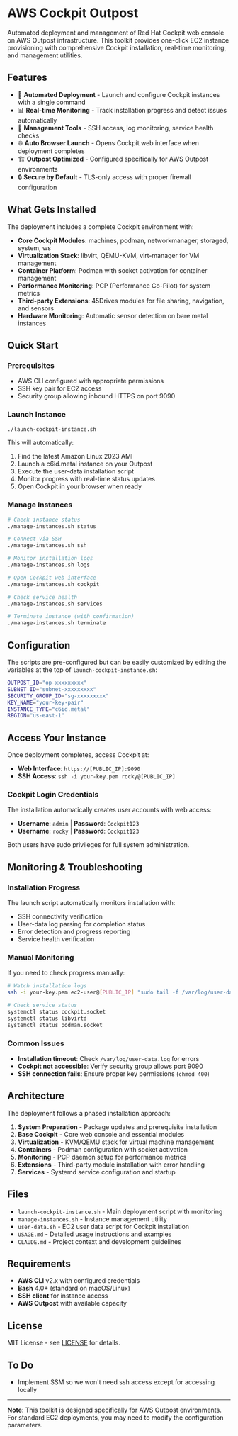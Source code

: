 # AWS Cockpit Outpost

Automated deployment and management of Red Hat Cockpit web console on AWS Outpost infrastructure. This toolkit provides one-click EC2 instance provisioning with comprehensive Cockpit installation, real-time monitoring, and management utilities.

## Features

- 🚀 **Automated Deployment** - Launch and configure Cockpit instances with a single command
- 📊 **Real-time Monitoring** - Track installation progress and detect issues automatically  
- 🔧 **Management Tools** - SSH access, log monitoring, service health checks
- 🌐 **Auto Browser Launch** - Opens Cockpit web interface when deployment completes
- 🏗️ **Outpost Optimized** - Configured specifically for AWS Outpost environments
- 🔒 **Secure by Default** - TLS-only access with proper firewall configuration

## What Gets Installed

The deployment includes a complete Cockpit environment with:

- **Core Cockpit Modules**: machines, podman, networkmanager, storaged, system, ws
- **Virtualization Stack**: libvirt, QEMU-KVM, virt-manager for VM management
- **Container Platform**: Podman with socket activation for container management
- **Performance Monitoring**: PCP (Performance Co-Pilot) for system metrics
- **Third-party Extensions**: 45Drives modules for file sharing, navigation, and sensors
- **Hardware Monitoring**: Automatic sensor detection on bare metal instances

## Quick Start

### Prerequisites
- AWS CLI configured with appropriate permissions
- SSH key pair for EC2 access
- Security group allowing inbound HTTPS on port 9090

### Launch Instance
```bash
./launch-cockpit-instance.sh
```

This will automatically:
1. Find the latest Amazon Linux 2023 AMI
2. Launch a c6id.metal instance on your Outpost
3. Execute the user-data installation script
4. Monitor progress with real-time status updates
5. Open Cockpit in your browser when ready

### Manage Instances
```bash
# Check instance status
./manage-instances.sh status

# Connect via SSH
./manage-instances.sh ssh

# Monitor installation logs
./manage-instances.sh logs

# Open Cockpit web interface
./manage-instances.sh cockpit

# Check service health
./manage-instances.sh services

# Terminate instance (with confirmation)
./manage-instances.sh terminate
```

## Configuration

The scripts are pre-configured but can be easily customized by editing the variables at the top of `launch-cockpit-instance.sh`:

```bash
OUTPOST_ID="op-xxxxxxxxx"
SUBNET_ID="subnet-xxxxxxxxx" 
SECURITY_GROUP_ID="sg-xxxxxxxxx"
KEY_NAME="your-key-pair"
INSTANCE_TYPE="c6id.metal"
REGION="us-east-1"
```

## Access Your Instance

Once deployment completes, access Cockpit at:
- **Web Interface**: `https://[PUBLIC_IP]:9090`
- **SSH Access**: `ssh -i your-key.pem rocky@[PUBLIC_IP]`

### Cockpit Login Credentials
The installation automatically creates user accounts with web access:
- **Username**: `admin` | **Password**: `Cockpit123`
- **Username**: `rocky` | **Password**: `Cockpit123`

Both users have sudo privileges for full system administration.

## Monitoring & Troubleshooting

### Installation Progress
The launch script automatically monitors installation with:
- SSH connectivity verification
- User-data log parsing for completion status
- Error detection and progress reporting
- Service health verification

### Manual Monitoring
If you need to check progress manually:
```bash
# Watch installation logs
ssh -i your-key.pem ec2-user@[PUBLIC_IP] "sudo tail -f /var/log/user-data.log"

# Check service status
systemctl status cockpit.socket
systemctl status libvirtd
systemctl status podman.socket
```

### Common Issues
- **Installation timeout**: Check `/var/log/user-data.log` for errors
- **Cockpit not accessible**: Verify security group allows port 9090
- **SSH connection fails**: Ensure proper key permissions (`chmod 400`)

## Architecture

The deployment follows a phased installation approach:

1. **System Preparation** - Package updates and prerequisite installation
2. **Base Cockpit** - Core web console and essential modules
3. **Virtualization** - KVM/QEMU stack for virtual machine management
4. **Containers** - Podman configuration with socket activation
5. **Monitoring** - PCP daemon setup for performance metrics
6. **Extensions** - Third-party module installation with error handling
7. **Services** - Systemd service configuration and startup

## Files

- `launch-cockpit-instance.sh` - Main deployment script with monitoring
- `manage-instances.sh` - Instance management utility
- `user-data.sh` - EC2 user data script for Cockpit installation
- `USAGE.md` - Detailed usage instructions and examples
- `CLAUDE.md` - Project context and development guidelines

## Requirements

- **AWS CLI** v2.x with configured credentials
- **Bash** 4.0+ (standard on macOS/Linux)
- **SSH client** for instance access
- **AWS Outpost** with available capacity

## License

MIT License - see [LICENSE](LICENSE) for details.

## To Do
- Implement SSM so we won't need ssh access except for accessing locally


---

**Note**: This toolkit is designed specifically for AWS Outpost environments. For standard EC2 deployments, you may need to modify the configuration parameters.